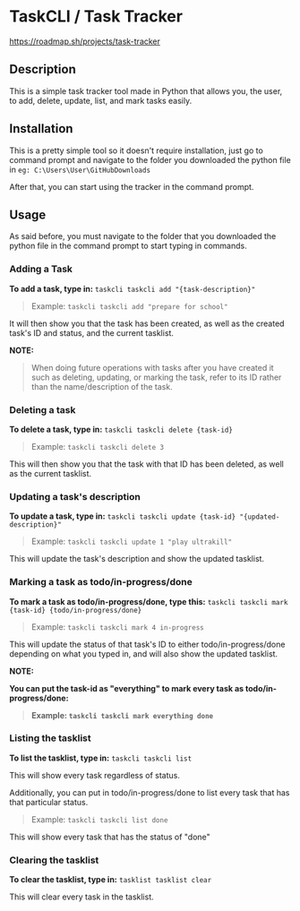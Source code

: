 # TaskCLI / Task Tracker
https://roadmap.sh/projects/task-tracker

## Description
This is a simple task tracker tool made in Python that allows you, the user, to add, delete, update, list, and mark tasks easily.

## Installation
This is a pretty simple tool so it doesn't require installation, just go to command prompt and navigate to the folder you downloaded the python file in `eg: C:\Users\User\GitHubDownloads`

After that, you can start using the tracker in the command prompt.

## Usage
As said before, you must navigate to the folder that you downloaded the python file in the command prompt to start typing in commands.
### Adding a Task
**To add a task, type in:**
`taskcli taskcli add "{task-description}"`
> Example: `taskcli taskcli add "prepare for school"`

It will then show you that the task has been created, as well as the created task's ID and status, and the current tasklist.

**NOTE:**

> When doing future operations with tasks after you have created it such as deleting, updating, or marking the task, refer to its ID rather than the name/description of the task.

### Deleting a task
**To delete a task, type in:**
`taskcli taskcli delete {task-id}`
> Example: `taskcli taskcli delete 3`

This will then show you that the task with that ID has been deleted, as well as the current tasklist.

### Updating a task's description
**To update a task, type in:**
`taskcli taskcli update {task-id} "{updated-description}"`
> Example: `taskcli taskcli update 1 "play ultrakill"`

This will update the task's description and show the updated tasklist.
### Marking a task as todo/in-progress/done
**To mark a task as todo/in-progress/done, type this:**
`taskcli taskcli mark {task-id} {todo/in-progress/done}`
> Example: `taskcli taskcli mark 4 in-progress`

This will update the status of that task's ID to either todo/in-progress/done depending on what you typed in, and will also show the updated tasklist.

**NOTE:**

**You can put the task-id as "everything" to mark every task as todo/in-progress/done:**

> **Example: `taskcli taskcli mark everything done`**

### Listing the tasklist
**To list the tasklist, type in:**
`taskcli taskcli list`

This will show every task regardless of status.

Additionally, you can put in todo/in-progress/done to list every task that has that particular status.
> Example: `taskcli taskcli list done`

This will show every task that has the status of "done"
### Clearing the tasklist
**To clear the tasklist, type in:**
`tasklist tasklist clear`

This will clear every task in the tasklist.
